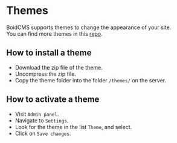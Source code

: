 # Themes
BoidCMS supports themes to change the appearance of your site.     
You can find more themes in this [repo](https://github.com/BoidCMS/themes).

## How to install a theme

<!--### FTP-->
- Download the zip file of the theme.
- Uncompress the zip file.
- Copy the theme folder into the folder `/themes/` on the server.

<!--### Admin Upload
- Download the zip file of the theme.
- Visit `Admin > Themes`, Upload the compressed zip file.-->

## How to activate a theme
- Visit `Admin panel`.
- Navigate to `Settings`.
- Look for the theme in the list `Theme`, and select.
- Click on `Save changes`.
